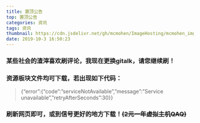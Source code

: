 ```yaml
---
title: 置顶公告
top: 置顶公告
categories: 资讯
tags: 资讯
thumbnail: https://cdn.jsdelivr.net/gh/mcmohen/ImageHosting/mcmohen_img喇叭2.jpg
date: 2019-10-3 16:50:23
---
```




### 某些社会的渣滓喜欢刷评论，我现在更换gitalk，请您继续刷！

### 资源板块文件均可下载，若出现如下代码：

> {“error”:{“code”:”serviceNotAvailable”,”message”:”Service unavailable”,”retryAfterSeconds”:30}}

### 刷新网页即可，或到信号更好的地方下载！~~(2元一年虚拟主机QAQ)~~

